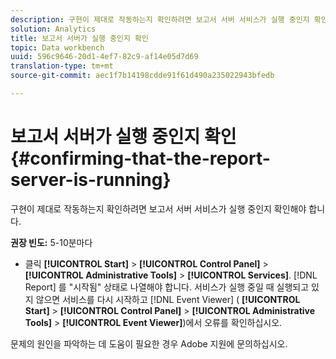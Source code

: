 ```yaml
---
description: 구현이 제대로 작동하는지 확인하려면 보고서 서버 서비스가 실행 중인지 확인해야 합니다.
solution: Analytics
title: 보고서 서버가 실행 중인지 확인
topic: Data workbench
uuid: 596c9646-20d1-4ef7-82c9-af14e05d7d69
translation-type: tm+mt
source-git-commit: aec1f7b14198cdde91f61d490a235022943bfedb

---
```



# 보고서 서버가 실행 중인지 확인{#confirming-that-the-report-server-is-running}

구현이 제대로 작동하는지 확인하려면 보고서 서버 서비스가 실행 중인지 확인해야 합니다.

**권장 빈도:** 5-10분마다

* 클릭 **[!UICONTROL Start]** > **[!UICONTROL Control Panel]** > **[!UICONTROL Administrative Tools]** > **[!UICONTROL Services]**. [!DNL Report] 를 &quot;시작됨&quot; 상태로 나열해야 합니다. 서비스가 실행 중일 때 실행되고 있지 않으면 서비스를 다시 시작하고 [!DNL Event Viewer] ( **[!UICONTROL Start]** > **[!UICONTROL Control Panel]** > **[!UICONTROL Administrative Tools]** > **[!UICONTROL Event Viewer]**)에서 오류를 확인하십시오.

문제의 원인을 파악하는 데 도움이 필요한 경우 Adobe 지원에 문의하십시오.
